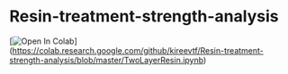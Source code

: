 # Resin-treatment-strength-analysis

[![Open In Colab](https://colab.research.google.com/assets/colab-badge.svg)] 
(https://colab.research.google.com/github/kireevtf/Resin-treatment-strength-analysis/blob/master/TwoLayerResin.ipynb)
